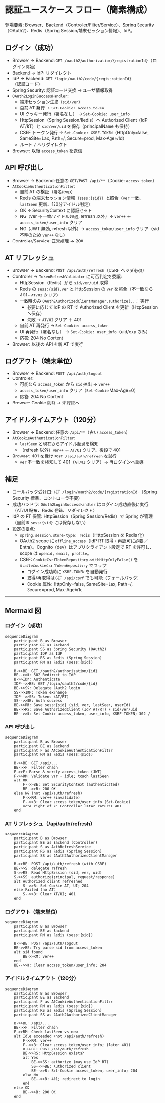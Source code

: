 # 認証ユースケース フロー（簡素構成）

登場要素: Browser、Backend（Controller/Filter/Service）、Spring Security（OAuth2）、Redis（Spring Session/端末セッション情報）、IdP。

## ログイン（成功）
- Browser → Backend: `GET /oauth2/authorization/{registrationId}`（ログイン開始）
- Backend → IdP: リダイレクト
- IdP → Backend: `GET /login/oauth2/code/{registrationId}`（認証コード）
- Spring Security: 認証コード交換 → ユーザ情報取得
- `OAuth2LoginSuccessHandler`:
  - 端末セッション生成（`sid/ver`）
  - 自前 AT 発行 → `Set-Cookie: access_token`
  - UI クッキー発行（署名なし） → `Set-Cookie: user_info`
  - HttpSession（Spring Session/Redis）へ Authorized Client（IdP AT/RT）と `sid/ver/uid` を保存（principalName も保持）
  - CSRF トークン発行 → `Set-Cookie: XSRF-TOKEN`（HttpOnly=false, SameSite=Lax, Path=/, Secure=prod, Max-Age≒1d）
  - ルート `/` へリダイレクト
- Browser: 以後 `access_token` を送信

## API 呼び出し
- Browser → Backend: 任意の `GET/POST /api/**`（Cookie: `access_token`）
- `AtCookieAuthenticationFilter`:
  - 自前 AT の検証（署名/exp）
  - Redis の端末セッション情報（`sess:{sid}`）と照合（`ver` 一致、`lastSeen` 更新、120分アイドル判定）
  - OK → SecurityContext に認証セット
  - NG（ver 不一致/アイドル超過, refresh 以外）→ `ver++` ＋ `access_token/user_info` クリア
  - NG（JWT 無効, refresh 以外）→ `access_token/user_info` クリア（sid 不明のため `ver++` なし）
- Controller/Service: 正常処理 → 200

## AT リフレッシュ
- Browser → Backend: `POST /api/auth/refresh`（CSRF ヘッダ必須）
- Controller → `TokenRefreshValidator` に可否判定を委譲:
  - HttpSession（Redis）から `sid/ver/uid` 取得
  - Redis の `sess:{sid}.ver` と HttpSession の `ver` を照合（不一致なら 401・`AT/UI` クリア）
  - 一致時のみ `OAuth2AuthorizedClientManager.authorize(...)` 実行
    - 必要に応じて IdP の RT で Authorized Client を更新（HttpSession へ保存）
    - 失敗 → `AT/UI` クリア ＋ 401
  - 自前 AT 再発行 → `Set-Cookie: access_token`
  - UI 再発行（署名なし） → `Set-Cookie: user_info`（uid/exp のみ）
  - 応答: 204 No Content
- Browser: 以後の API を新 AT で実行

## ログアウト（端末単位）
- Browser → Backend: `POST /api/auth/logout`
- Controller:
  - 可能なら `access_token` から `sid` 抽出 → `ver++`
  - `access_token/user_info` クリア（`Set-Cookie` Max-Age=0）
  - 応答: 204 No Content
- Browser: Cookie 削除 → 未認証へ

## アイドルタイムアウト（120分）
- Browser → Backend: 任意の `/api/**`（古い `access_token`）
- `AtCookieAuthenticationFilter`:
  - `lastSeen` と現在からアイドル超過を検知
  - （refresh 以外）`ver++` ＋ `AT/UI` クリア、後段で 401
- Browser: 401 を受け `POST /api/auth/refresh` を試行
  - `ver` 不一致を検知して 401（`AT/UI` クリア）→ 再ログインへ誘導

## 補足
- コールバック受け口: `GET /login/oauth2/code/{registrationId}`（Spring Security 標準、コントローラ不要）
- 成功ハンドラ: `OAuth2LoginSuccessHandler` はログイン成功直後に実行（AT/UI 配布、Redis 登録、リダイレクト）
- IdP の RT 保管: HttpSession（Spring Session/Redis）で Spring が管理（自前の `sess:{sid}` には保存しない）
- 設定の要点:
  - `spring.session.store-type: redis`（HttpSession を Redis 化）
  - OAuth2 scope に `offline_access`（IdP RT 取得・再認可に必要／Entra）。Cognito（dev）はアプリクライアント設定で RT を許可し、scope は `openid, email, profile`。
  - CSRF: `CookieCsrfTokenRepository.withHttpOnlyFalse()` を `StableCookieCsrfTokenRepository` でラップ
    - ログイン成功時に `XSRF-TOKEN` を自動発行
    - 取得/再取得は `GET /api/csrf` でも可能（フォールバック）
    - Cookie 属性: HttpOnly=false, SameSite=Lax, Path=/, Secure=prod, Max-Age≒1d

---

## Mermaid 図

### ログイン（成功）
```mermaid
sequenceDiagram
    participant B as Browser
    participant BE as Backend
    participant SS as Spring Security (OAuth2)
    participant IDP as IdP
    participant RS as Redis (Spring Session)
    participant RM as Redis (sess:{sid})

    B->>BE: GET /oauth2/authorization/{id}
    BE-->>B: 302 Redirect to IdP
    B->>IDP: Authenticate
    IDP-->>BE: GET /login/oauth2/code/{id}
    BE->>SS: Delegate OAuth2 login
    SS->>IDP: Token exchange
    IDP-->>SS: Tokens (AT/RT)
    SS-->>BE: Auth success
    BE->>RM: Save sess:{sid} (sid, ver, lastSeen, userId)
    BE->>RS: Save AuthorizedClient (IdP AT/RT) + sid/ver/uid
    BE-->>B: Set-Cookie access_token, user_info, XSRF-TOKEN; 302 /
```

### API 呼び出し
```mermaid
sequenceDiagram
    participant B as Browser
    participant BE as Backend
    participant F as AtCookieAuthenticationFilter
    participant RM as Redis (sess:{sid})

    B->>BE: GET /api/...
    BE->>F: Filter chain
    F->>F: Parse & verify access_token (JWT)
    F->>RM: Validate ver + idle; touch lastSeen
    alt OK
        F-->>BE: Set SecurityContext (authenticated)
        BE-->>B: 200 OK
    else NG (not /api/auth/refresh)
        F->>RM: ver++ (invalidate)
        F-->>B: Clear access_token/user_info (Set-Cookie)
        note right of B: Controller later returns 401
    end
```

### AT リフレッシュ（/api/auth/refresh）
```mermaid
sequenceDiagram
    participant B as Browser
    participant BE as Backend (Controller)
    participant S as AuthRefreshService
    participant RS as Redis (Spring Session)
    participant SS as OAuth2AuthorizedClientManager

    B->>BE: POST /api/auth/refresh (with CSRF)
    BE->>S: delegate refresh
    S->>RS: Read HttpSession (sid, ver, uid)
    S->>SS: authorize(principal, request/response)
    alt Authorized client refreshed
        S-->>B: Set-Cookie AT, UI; 204
    else Failed (no AT)
        S-->>B: Clear AT/UI; 401
    end
```

### ログアウト（端末単位）
```mermaid
sequenceDiagram
    participant B as Browser
    participant BE as Backend
    participant RM as Redis (sess:{sid})

    B->>BE: POST /api/auth/logout
    BE->>BE: Try parse sid from access_token
    alt sid found
        BE->>RM: ver++
    end
    BE-->>B: Clear access_token/user_info; 204
```

### アイドルタイムアウト（120分）
```mermaid
sequenceDiagram
    participant B as Browser
    participant BE as Backend
    participant F as AtCookieAuthenticationFilter
    participant RM as Redis (sess:{sid})
    participant RS as Redis (Spring Session)
    participant SS as OAuth2AuthorizedClientManager

    B->>BE: /api/...
    BE->>F: Filter chain
    F->>RM: Check lastSeen vs now
    alt Idle exceeded (not /api/auth/refresh)
        F->>RM: ver++
        F-->>B: Clear access_token/user_info; (later 401)
        B->>BE: POST /api/auth/refresh
        BE->>RS: HttpSession exists?
        alt Yes
            BE->>SS: authorize (may use IdP RT)
            SS-->>BE: Authorized client
            BE-->>B: Set-Cookie access_token, user_info; 204
        else No
            BE-->>B: 401; redirect to login
        end
    else OK
        BE-->>B: 200 OK
    end
```

